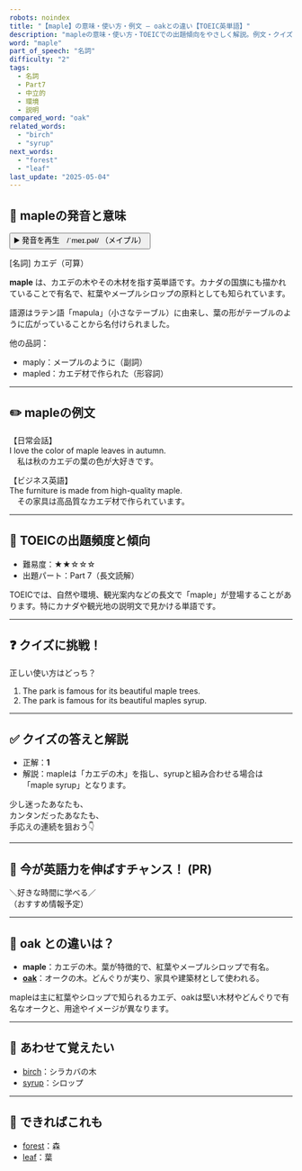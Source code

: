 ```yaml
---
robots: noindex
title: "【maple】の意味・使い方・例文 ― oakとの違い【TOEIC英単語】"
description: "mapleの意味・使い方・TOEICでの出題傾向をやさしく解説。例文・クイズ付きでoakとの違いもわかりやすく学べます。"
word: "maple"
part_of_speech: "名詞"
difficulty: "2"
tags:
  - 名詞
  - Part7
  - 中立的
  - 環境
  - 説明
compared_word: "oak"
related_words:
  - "birch"
  - "syrup"
next_words:
  - "forest"
  - "leaf"
last_update: "2025-05-04"
---
```


## 🔰 mapleの発音と意味

<button class="play-audio" onclick="playTTS('maple')">
  <span class="play-audio-main">
    ▶️ 発音を再生　/ˈmeɪ.pəl/
  </span>
  <span class="play-audio-sub">
    （メイプル）
  </span>
</button>

[名詞] カエデ（可算）

**maple** は、カエデの木やその木材を指す英単語です。カナダの国旗にも描かれていることで有名で、紅葉やメープルシロップの原料としても知られています。

語源はラテン語「mapula」（小さなテーブル）に由来し、葉の形がテーブルのように広がっていることから名付けられました。

他の品詞：  
- maply：メープルのように（副詞）
- mapled：カエデ材で作られた（形容詞）

---

## ✏️ mapleの例文

【日常会話】  
I love the color of maple leaves in autumn.  
　私は秋のカエデの葉の色が大好きです。

【ビジネス英語】  
The furniture is made from high-quality maple.  
　その家具は高品質なカエデ材で作られています。

---

## 🎯 TOEICの出題頻度と傾向

- 難易度：★★☆☆☆
- 出題パート：Part 7（長文読解）

TOEICでは、自然や環境、観光案内などの長文で「maple」が登場することがあります。特にカナダや観光地の説明文で見かける単語です。

---

## ❓ クイズに挑戦！

正しい使い方はどっち？

1. The park is famous for its beautiful maple trees.  
2. The park is famous for its beautiful maples syrup.

---

## ✅ クイズの答えと解説

- 正解：**1**
- 解説：mapleは「カエデの木」を指し、syrupと組み合わせる場合は「maple syrup」となります。

少し迷ったあなたも、  
カンタンだったあなたも、  
手応えの連続を狙おう👇️

---

## 🚀 今が英語力を伸ばすチャンス！ (PR)

<div class="info-center">
＼好きな時間に学べる／<br>  
（おすすめ情報予定）
</div>

---

## 🤔  oak との違いは？

- **maple**：カエデの木。葉が特徴的で、紅葉やメープルシロップで有名。
- **[oak](/word/oak)**：オークの木。どんぐりが実り、家具や建築材として使われる。

mapleは主に紅葉やシロップで知られるカエデ、oakは堅い木材やどんぐりで有名なオークと、用途やイメージが異なります。

---

## 🧩 あわせて覚えたい

- [birch](/word/birch)：シラカバの木
- [syrup](/word/syrup)：シロップ

---

## 📖 できればこれも

- [forest](/word/forest)：森
- [leaf](/word/leaf)：葉

<!-- cvid: aid35_bid36 -->

